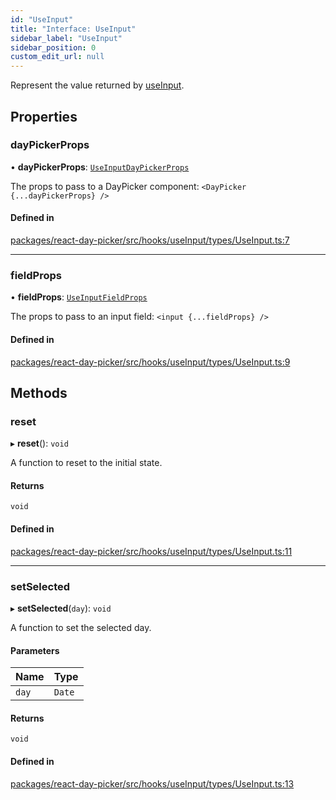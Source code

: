 ```yaml
---
id: "UseInput"
title: "Interface: UseInput"
sidebar_label: "UseInput"
sidebar_position: 0
custom_edit_url: null
---
```


Represent the value returned by [useInput](../functions/useInput).

## Properties

### dayPickerProps

• **dayPickerProps**: [`UseInputDayPickerProps`](UseInputDayPickerProps)

The props to pass to a DayPicker component: `<DayPicker {...dayPickerProps} />`

#### Defined in

[packages/react-day-picker/src/hooks/useInput/types/UseInput.ts:7](https://github.com/gpbl/react-day-picker/blob/0df406c0/packages/react-day-picker/src/hooks/useInput/types/UseInput.ts#L7)

___

### fieldProps

• **fieldProps**: [`UseInputFieldProps`](UseInputFieldProps)

The props to pass to an input field: `<input {...fieldProps} />`

#### Defined in

[packages/react-day-picker/src/hooks/useInput/types/UseInput.ts:9](https://github.com/gpbl/react-day-picker/blob/0df406c0/packages/react-day-picker/src/hooks/useInput/types/UseInput.ts#L9)

## Methods

### reset

▸ **reset**(): `void`

A function to reset to the initial state.

#### Returns

`void`

#### Defined in

[packages/react-day-picker/src/hooks/useInput/types/UseInput.ts:11](https://github.com/gpbl/react-day-picker/blob/0df406c0/packages/react-day-picker/src/hooks/useInput/types/UseInput.ts#L11)

___

### setSelected

▸ **setSelected**(`day`): `void`

A function to set the selected day.

#### Parameters

| Name | Type |
| :------ | :------ |
| `day` | `Date` |

#### Returns

`void`

#### Defined in

[packages/react-day-picker/src/hooks/useInput/types/UseInput.ts:13](https://github.com/gpbl/react-day-picker/blob/0df406c0/packages/react-day-picker/src/hooks/useInput/types/UseInput.ts#L13)
